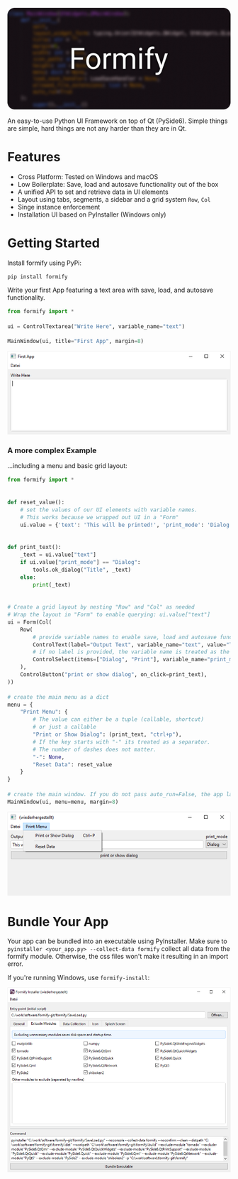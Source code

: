 <p align="center">
  <img src="https://raw.githubusercontent.com/TorbenFricke/formify/release/formify/splash.png" />
</p>

An easy-to-use Python UI Framework on top of Qt (PySide6). Simple things are simple, hard things are not any harder than they are in Qt.

# Features

- Cross Platform: Tested on Windows and macOS
- Low Boilerplate: Save, load and autosave functionality out of the box
- A unified API to set and retrieve data in UI elements
- Layout using tabs, segments, a sidebar and a grid system `Row`, `Col` 
- Singe instance enforcement
- Installation UI based on PyInstaller (Windows only)

# Getting Started

Install formify using PyPi:
```
pip install formify
```

Write your first App featuring a text area with save, load, and autosave functionality. 
```python
from formify import *

ui = ControlTextarea("Write Here", variable_name="text")

MainWindow(ui, title="First App", margin=8)
```

<p align="center">
  <img src="https://raw.githubusercontent.com/TorbenFricke/formify/release/screenshots/first-app-menu-small.png" />
</p>

### A more complex Example

...including a menu and basic grid layout:

```python
from formify import *


def reset_value():
    # set the values of our UI elements with variable names. 
    # This works because we wrapped out UI in a "Form"
    ui.value = {'text': 'This will be printed!', 'print_mode': 'Dialog'}


def print_text():
    _text = ui.value["text"]
    if ui.value["print_mode"] == "Dialog":
        tools.ok_dialog("Title", _text)
    else:
        print(_text)


# Create a grid layout by nesting "Row" and "Col" as needed
# Wrap the layout in "Form" to enable querying: ui.value["text"]
ui = Form(Col(
    Row(
        # provide variable names to enable save, load and autosave functionality as a JSON file
        ControlText(label="Output Text", variable_name="text", value="This will be printed!"),
        # if no label is provided, the variable name is treated as the name
        ControlSelect(items=["Dialog", "Print"], variable_name="print_mode"),
    ),
    ControlButton("print or show dialog", on_click=print_text),
))

# create the main menu as a dict
menu = {
    "Print Menu": {
        # The value can either be a tuple (callable, shortcut) 
        # or just a callable
        "Print or Show Dialog": (print_text, "ctrl+p"),
        # If the key starts with "-" its treated as a separator. 
        # The number of dashes does not matter.
        "-": None,
        "Reset Data": reset_value
    }
}

# create the main window. If you do not pass auto_run=False, the app launches.
MainWindow(ui, menu=menu, margin=8)
```

<p align="center">
  <img src="https://raw.githubusercontent.com/TorbenFricke/formify/release/screenshots/second-app.png" />
</p>

# Bundle Your App

Your app can be bundled into an executable using PyInstaller. Make sure to `pyinstaller <your_app.py> --collect-data formify` collect all data from the formify module. Otherwise, the css files won't make it resulting in an import error.

If you're running Windows, use `formify-install`:

<p align="center">
  <img src="https://raw.githubusercontent.com/TorbenFricke/formify/release/screenshots/formify-install.png" />
</p>